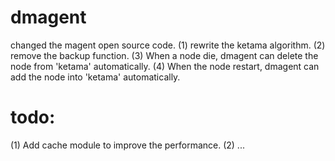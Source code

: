 dmagent
=======

changed the magent open source code.
(1) rewrite the ketama algorithm.
(2) remove the backup function.
(3) When a node die, dmagent can delete the node from 'ketama' automatically.
(4) When the node restart, dmagent can add the node into 'ketama' automatically.



todo:
=====
(1) Add cache module to improve the performance.
(2) ...

